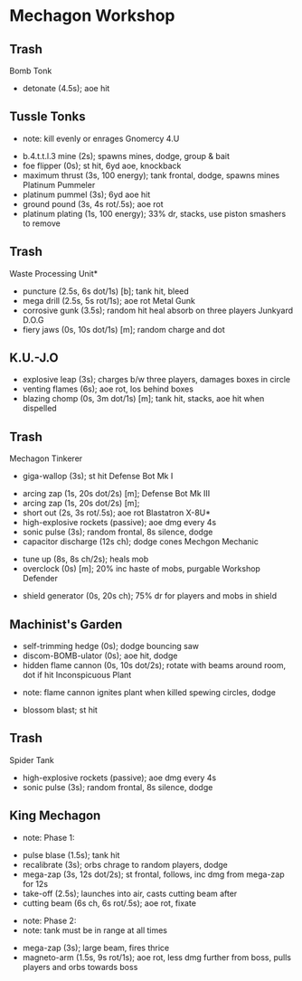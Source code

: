 # Mechagon Workshop

## Trash
Bomb Tonk
  * detonate (4.5s); aoe hit

## Tussle Tonks
  - note: kill evenly or enrages
Gnomercy 4.U
  + b.4.t.t.l.3 mine (2s); spawns mines, dodge, group & bait
  + foe flipper (0s); st hit, 6yd aoe, knockback
  + maximum thrust (3s, 100 energy); tank frontal, dodge, spawns mines
Platinum Pummeler
  + platinum pummel (3s); 6yd aoe hit
  + ground pound (3s, 4s rot/.5s); aoe rot
  + platinum plating (1s, 100 energy); 33% dr, stacks, use piston smashers to remove
  
## Trash
Waste Processing Unit*
  + puncture (2.5s, 6s dot/1s) [b]; tank hit, bleed
  + mega drill (2.5s, 5s rot/1s); aoe rot
Metal Gunk
  + corrosive gunk (3.5s); random hit heal absorb on three players
Junkyard D.O.G
  + fiery jaws (0s, 10s dot/1s) [m]; random charge and dot

## K.U.-J.O
  + explosive leap (3s); charges b/w three players, damages boxes in circle
  + venting flames (6s); aoe rot, los behind boxes
  + blazing chomp (0s, 3m dot/1s) [m]; tank hit, stacks, aoe hit when dispelled

## Trash
Mechagon Tinkerer
  * giga-wallop (3s); st hit
Defense Bot Mk I
  + arcing zap (1s, 20s dot/2s) [m]; 
Defense Bot Mk III
  + arcing zap (1s, 20s dot/2s) [m]; 
  + short out (2s, 3s rot/.5s); aoe rot
Blastatron X-8U*
  + high-explosive rockets (passive); aoe dmg every 4s
  + sonic pulse (3s); random frontal, 8s silence, dodge
  + capacitor discharge (12s ch); dodge cones
Mechgon Mechanic
  * tune up (8s, 8s ch/2s); heals mob
  * overclock (0s) [m]; 20% inc haste of mobs, purgable
Workshop Defender
  + shield generator (0s, 20s ch); 75% dr for players and mobs in shield

## Machinist's Garden
  + self-trimming hedge (0s); dodge bouncing saw
  + discom-BOMB-ulator (0s); aoe hit, dodge
  + hidden flame cannon (0s, 10s dot/2s); rotate with beams around room, dot if hit
Inconspicuous Plant
  - note: flame cannon ignites plant when killed spewing circles, dodge
  + blossom blast; st hit

## Trash
Spider Tank
  + high-explosive rockets (passive); aoe dmg every 4s
  + sonic pulse (3s); random frontal, 8s silence, dodge

## King Mechagon
  - note: Phase 1:
  + pulse blase (1.5s); tank hit
  + recalibrate (3s); orbs chrage to random players, dodge
  + mega-zap (3s, 12s dot/2s); st frontal, follows, inc dmg from mega-zap for 12s
  + take-off (2.5s); launches into air, casts cutting beam after
  + cutting beam (6s ch, 6s rot/.5s); aoe rot, fixate
  - note: Phase 2:
  - note: tank must be in range at all times
  + mega-zap (3s); large beam, fires thrice
  + magneto-arm (1.5s, 9s rot/1s); aoe rot, less dmg further from boss, pulls players and orbs towards boss
